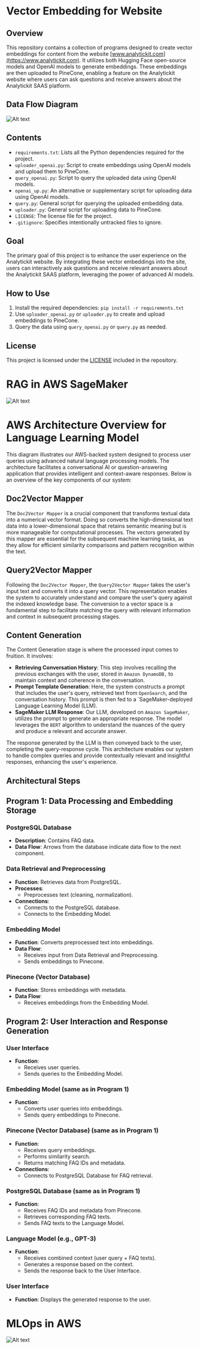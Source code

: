 # Vector Embedding for Website

## Overview
This repository contains a collection of programs designed to create vector embeddings for content from the website [www.analytickit.com](https://www.analytickit.com). It utilizes both Hugging Face open-source models and OpenAI models to generate embeddings. These embeddings are then uploaded to PineCone, enabling a feature on the Analytickit website where users can ask questions and receive answers about the Analytickit SAAS platform.

## Data Flow Diagram
![Alt text](./images/image.png)

## Contents
- `requirements.txt`: Lists all the Python dependencies required for the project.
- `uploader_openai.py`: Script to create embeddings using OpenAI models and upload them to PineCone.
- `query_openai.py`: Script to query the uploaded data using OpenAI models.
- `openai_up.py`: An alternative or supplementary script for uploading data using OpenAI models.
- `query.py`: General script for querying the uploaded embedding data.
- `uploader.py`: General script for uploading data to PineCone.
- `LICENSE`: The license file for the project.
- `.gitignore`: Specifies intentionally untracked files to ignore.

## Goal
The primary goal of this project is to enhance the user experience on the Analytickit website. By integrating these vector embeddings into the site, users can interactively ask questions and receive relevant answers about the Analytickit SAAS platform, leveraging the power of advanced AI models.

## How to Use
1. Install the required dependencies: `pip install -r requirements.txt`
2. Use `uploader_openai.py` or `uploader.py` to create and upload embeddings to PineCone.
3. Query the data using `query_openai.py` or `query.py` as needed.

## License
This project is licensed under the [LICENSE](LICENSE) included in the repository.

# RAG in AWS SageMaker
![Alt text](./images/RAG-SageMaker.png)

# AWS Architecture Overview for Language Learning Model

This diagram illustrates our AWS-backed system designed to process user queries using advanced natural language processing models. The architecture facilitates a conversational AI or question-answering application that provides intelligent and context-aware responses. Below is an overview of the key components of our system:

## Doc2Vector Mapper

The `Doc2Vector Mapper` is a crucial component that transforms textual data into a numerical vector format. Doing so converts the high-dimensional text data into a lower-dimensional space that retains semantic meaning but is more manageable for computational processes. The vectors generated by this mapper are essential for the subsequent machine learning tasks, as they allow for efficient similarity comparisons and pattern recognition within the text.

## Query2Vector Mapper

Following the `Doc2Vector Mapper`, the `Query2Vector Mapper` takes the user's input text and converts it into a query vector. This representation enables the system to accurately understand and compare the user's query against the indexed knowledge base. The conversion to a vector space is a fundamental step to facilitate matching the query with relevant information and context in subsequent processing stages.

## Content Generation

The Content Generation stage is where the processed input comes to fruition. It involves:

- **Retrieving Conversation History**: This step involves recalling the previous exchanges with the user, stored in `Amazon DynamoDB,` to maintain context and coherence in the conversation.
- **Prompt Template Generation**: Here, the system constructs a prompt that includes the user's query, retrieved text from `OpenSearch`, and the conversation history. This prompt is then fed to a `SageMaker-deployed Language Learning Model (LLM).
- **SageMaker LLM Response**: Our LLM, developed on `Amazon SageMaker`, utilizes the prompt to generate an appropriate response. The model leverages the `BERT` algorithm to understand the nuances of the query and produce a relevant and accurate answer.

The response generated by the LLM is then conveyed back to the user, completing the query-response cycle. This architecture enables our system to handle complex queries and provide contextually relevant and insightful responses, enhancing the user's experience.

## Architectural Steps
## Program 1: Data Processing and Embedding Storage

### PostgreSQL Database
- **Description**: Contains FAQ data.
- **Data Flow**: Arrows from the database indicate data flow to the next component.

### Data Retrieval and Preprocessing
- **Function**: Retrieves data from PostgreSQL.
- **Processes**:
  - Preprocesses text (cleaning, normalization).
- **Connections**:
  - Connects to the PostgreSQL database.
  - Connects to the Embedding Model.

### Embedding Model
- **Function**: Converts preprocessed text into embeddings.
- **Data Flow**:
  - Receives input from Data Retrieval and Preprocessing.
  - Sends embeddings to Pinecone.

### Pinecone (Vector Database)
- **Function**: Stores embeddings with metadata.
- **Data Flow**:
  - Receives embeddings from the Embedding Model.

## Program 2: User Interaction and Response Generation

### User Interface
- **Function**:
  - Receives user queries.
  - Sends queries to the Embedding Model.

### Embedding Model (same as in Program 1)
- **Function**:
  - Converts user queries into embeddings.
  - Sends query embeddings to Pinecone.

### Pinecone (Vector Database) (same as in Program 1)
- **Function**:
  - Receives query embeddings.
  - Performs similarity search.
  - Returns matching FAQ IDs and metadata.
- **Connections**:
  - Connects to PostgreSQL Database for FAQ retrieval.

### PostgreSQL Database (same as in Program 1)
- **Function**:
  - Receives FAQ IDs and metadata from Pinecone.
  - Retrieves corresponding FAQ texts.
  - Sends FAQ texts to the Language Model.

### Language Model (e.g., GPT-3)
- **Function**:
  - Receives combined context (user query + FAQ texts).
  - Generates a response based on the context.
  - Sends the response back to the User Interface.

### User Interface
- **Function**: Displays the generated response to the user.



# MLOps in AWS
![Alt text](./images/aws_mlops.png)